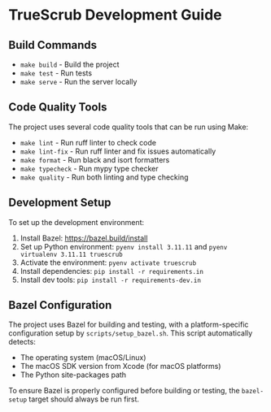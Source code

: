# TrueScrub Development Guide

## Build Commands

- `make build` - Build the project
- `make test` - Run tests
- `make serve` - Run the server locally

## Code Quality Tools

The project uses several code quality tools that can be run using Make:

- `make lint` - Run ruff linter to check code
- `make lint-fix` - Run ruff linter and fix issues automatically 
- `make format` - Run black and isort formatters
- `make typecheck` - Run mypy type checker
- `make quality` - Run both linting and type checking

## Development Setup

To set up the development environment:

1. Install Bazel: https://bazel.build/install
2. Set up Python environment: `pyenv install 3.11.11` and `pyenv virtualenv 3.11.11 truescrub`
3. Activate the environment: `pyenv activate truescrub`
4. Install dependencies: `pip install -r requirements.in`
5. Install dev tools: `pip install -r requirements-dev.in`

## Bazel Configuration

The project uses Bazel for building and testing, with a platform-specific configuration setup by `scripts/setup_bazel.sh`. This script automatically detects:

- The operating system (macOS/Linux)
- The macOS SDK version from Xcode (for macOS platforms)
- The Python site-packages path

To ensure Bazel is properly configured before building or testing, the `bazel-setup` target should always be run first.